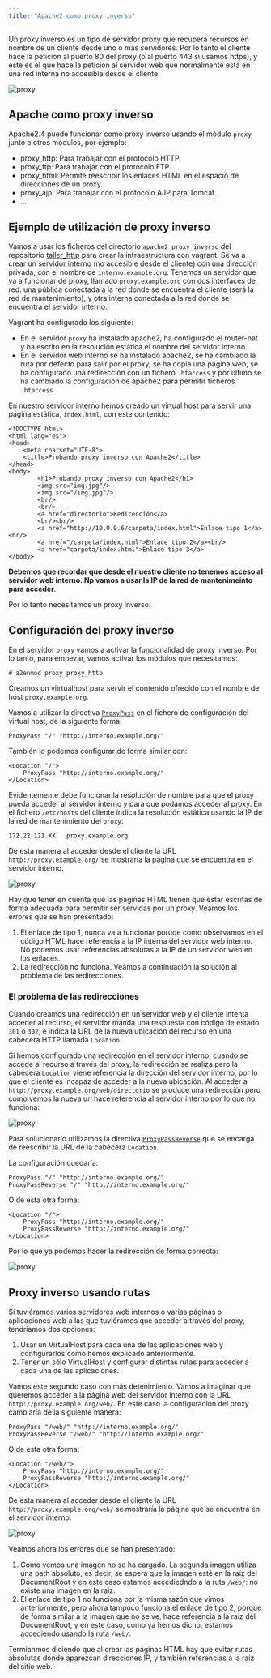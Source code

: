 ```yaml
---
title: "Apache2 como proxy inverso"
---
```


Un proxy inverso es un tipo de servidor proxy que recupera recursos en nombre de un cliente desde uno o más servidores. Por lo tanto el cliente hace la petición al puerto 80 del proxy (o al puerto 443 si usamos https), y éste es el que hace la petición al servidor web que normalmente está en una red interna no accesible desde el cliente.

![proxy](img/proxy2.png)

## Apache como proxy inverso

Apache2.4 puede funcionar como proxy inverso usando el módulo `proxy` junto a otros módulos, por ejemplo:

  * proxy_http: Para trabajar con el protocolo HTTP.
  * proxy_ftp: Para trabajar con el protocolo FTP.
  * proxy_html: Permite reescribir los enlaces HTML en el espacio de direcciones de un proxy.
  * proxy_ajp: Para trabajar con el protocolo AJP para Tomcat.
  * &#8230;

## Ejemplo de utilización de proxy inverso

 Vamos a usar los ficheros del directorio `apache2_proxy_inverso` del repositorio [taller_http](https://github.com/josedom24/taller_http) para crear la infraestructura con vagrant. Se va a crear un servidor interno (no accesible desde el cliente) con una dirección privada, con el nombre de `interno.example.org`.  Tenemos un servidor que va a funcionar de proxy, llamado `proxy.example.org` con dos interfaces de red: una pública conectada a la red donde se encuentra el cliente (será la red de mantenimiento), y otra interna conectada a la red donde se encuentra el servidor interno.

Vagrant ha configurado los siguiente:

* En el servidor `proxy` ha instalado apache2, ha configurado el router-nat y ha escrito en la resolución estática el nombre del servidor interno.
* En el servidor web interno se ha instalado apache2, se ha cambiado la ruta por defecto para salir por el proxy, se ha copia una página web, se ha configurado una redirección con un fichero `.htaccess` y por último se ha cambiado la configuración de apache2 para permitir ficheros `.htaccess`.

En nuestro servidor interno hemos creado un virtual host para servir una página estática, `index.html`, con este contenido:

    <!DOCTYPE html>
    <html lang="es">
    <head>
        <meta charset="UTF-8">
        <title>Probando proxy inverso con Apache2</title>
    </head>
    <body>
            <h1>Probando proxy inverso con Apache2</h1>
            <img src="img.jpg"/>
            <img src="/img.jpg"/>
            <br/>
            <br/>
            <a href="directorio">Redirección</a>
            <br/><br/>
            <a href="http://10.0.0.6/carpeta/index.html">Enlace tipo 1</a><br/>
            <a href="/carpeta/index.html">Enlace tipo 2</a><br/>
            <a href="carpeta/index.html">Enlace tipo 3</a>
    </body>

**Debemos que recordar que desde el nuestro cliente no tenemos acceso al servidor web interno. Np vamos a usar la IP de la red de mantenimeinto para acceder**.

Por lo tanto necesitamos un proxy inverso:

## Configuración del proxy inverso

En el servidor `proxy` vamos a activar la funcionalidad de proxy inverso. Por lo tanto, para empezar, vamos activar los módulos que necesitamos:

    # a2enmod proxy proxy_http
    
Creamos un viirtualhost para servir el contenido ofrecido con el nombre del host `proxy.example.org`.

Vamos a utilizar la directiva [`ProxyPass`](https://httpd.apache.org/docs/2.4/mod/mod_proxy.html#proxypass) en el fichero de configuración del virtual host, de la siguiente forma:

    ProxyPass "/" "http://interno.example.org/"
    

También lo podemos configurar de forma similar con:

    <Location "/">
        ProxyPass "http://interno.example.org/"
    </Location>
    

Evidentemente debe funcionar la resolución de nombre para que el proxy pueda acceder al servidor interno y para que podamos acceder al proxy. En el fichero `/etc/hosts` del cliente indica la resolución estática usando la IP de la red de mantenimiento del `proxy`:

```
172.22.121.XX	proxy.example.org
```

De esta manera al acceder desde el cliente la URL `http://proxy.example.org/` se mostraría la página que se encuentra en el servidor interno.

![proxy](img/proxy25.png)

Hay que tener en cuenta que las páginas HTML tienen que estar escritas de forma adecuada para permitir ser servidas por un proxy. Veamos los errores que se han presentado:

1. El enlace de tipo 1, nunca va a funcionar poruqe como observamos en el código HTML hace referencia a la IP interna del servidor web interno. No podemos usar referencias absolutas a la IP de un servidor web en los enlaces.
2. La redirección no funciona. Veamos a continuación la solución al problema de las redirecciones.

### El problema de las redirecciones

Cuando creamos una redirección en un servidor web y el cliente intenta acceder al recurso, el servidor manda una respuesta con código de estado `301` o `302`, e indica la URL de la nueva ubicación del recurso en una cabecera HTTP llamada `Location`.

Si hemos configurado una redirección en el servidor interno, cuando se accede al recurso a través del proxy, la redirección se realiza pero la cabecera `Location` viene referencia la dirección del servidor interno, por lo que el cliente es incapaz de acceder a la nueva ubicación. Al acceder a `http://proxy.example.org/web/directorio` se produce una redirección pero como vemos la nueva url hace referencia al servidor interno por lo que no funciona:

![proxy](img/proxy4.png)

Para solucionarlo utilizamos la directiva [`ProxyPassReverse`](https://httpd.apache.org/docs/2.4/mod/mod_proxy.html#proxypassreverse) que se encarga de reescribir la URL de la cabecera `Location`.

La configuración quedaría:

    ProxyPass "/" "http://interno.example.org/"
    ProxyPassReverse "/" "http://interno.example.org/"
    

O de esta otra forma:

    <Location "/">
        ProxyPass "http://interno.example.org/"
        ProxyPassReverse "http://interno.example.org/"
    </Location>
    

Por lo que ya podemos hacer la redirección de forma correcta:

![proxy](img/proxy5.png)


## Proxy inverso usando rutas

Si tuviéramos varios servidores web internos o varias páginas o aplicaciones web a las que tuviéramos que acceder a través del proxy, tendríamos dos opciones:

1. Usar un VirtualHost para cada una de las aplicaciones web y configurarlos como hemos explicado anteriormente.
2. Tener un sólo VirtualHost y configurar distintas rutas para acceder a cada una de las aplicaciones.

Vamos este segundo caso con más detenimiento. Vamos a imaginar que queremos acceder a la página web del servidor interno con la URL `http://proxy.example.org/web/`. En este caso la configuración del proxy cambiaría de la siguiente manera:

    ProxyPass "/web/" "http://interno.example.org/"
    ProxyPassReverse "/web/" "http://interno.example.org/"
    
O de esta otra forma:

    <Location "/web/">
        ProxyPass "http://interno.example.org/"
        ProxyPassReverse "http://interno.example.org/"
    </Location>

De esta manera al acceder desde el cliente la URL `http://proxy.example.org/web/` se mostraría la página que se encuentra en el servidor interno.

![proxy](img/proxy3.png)

Veamos ahora los errores que se han presentado:

1. Como vemos una imagen no se ha cargado. La segunda imagen utiliza una path absoluto, es decir, se espera que la imagen esté en la raíz del DocumentRoot y en este caso estamos accediedndo a la ruta `/web/`: no existe una imagen en la raíz.
2. El enlace de tipo 1 no funciona por la misma razón que vimos anteriormente, pero ahora tampoco funciona el enlace de tipo 2, porque de forma similar a la imagen que no se ve, hace referencia a la raíz del DocumentRoot, y en este caso, como ya hemos dicho, estamos accediendo usando la ruta `/web/`.

Termianmos diciendo que al crear las páginas HTML hay que evitar rutas absolutas donde aparezcan direcciones IP, y también referencias a la raíz del sitio web.

